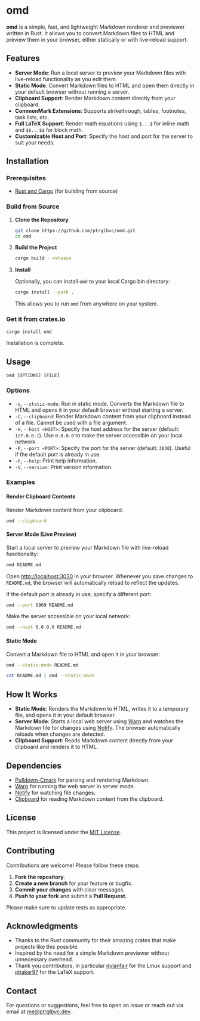 # omd

**omd** is a simple, fast, and lightweight Markdown renderer and previewer written in Rust. It allows you to convert Markdown files to HTML and preview them in your browser, either statically or with live-reload support.

## Features

- **Server Mode**: Run a local server to preview your Markdown files with live-reload functionality as you edit them.
- **Static Mode**: Convert Markdown files to HTML and open them directly in your default browser without running a server.
- **Clipboard Support**: Render Markdown content directly from your clipboard.
- **CommonMark Extensions**: Supports strikethrough, tables, footnotes, task lists, etc.
- **Full LaTeX Support**: Render math equations using `$...$` for inline math and `$$...$$` for block math.
- **Customizable Host and Port**: Specify the host and port for the server to suit your needs.

## Installation

### Prerequisites

- [Rust and Cargo](https://www.rust-lang.org/tools/install) (for building from source)

### Build from Source

1. **Clone the Repository**

   ```bash
   git clone https://github.com/ptrglbvc/omd.git
   cd omd
   ```

2. **Build the Project**

   ```bash
   cargo build --release
   ```

3. **Install**

   Optionally, you can install `omd` to your local Cargo bin directory:

   ```bash
   cargo install --path .
   ```

   This allows you to run `omd` from anywhere on your system.

### Get it from crates.io

   ```bash
   cargo install omd
   ```

   Installation is complete.

## Usage

```
omd [OPTIONS] [FILE]
```

### Options

- `-s`, `--static-mode`: Run in static mode. Converts the Markdown file to HTML and opens it in your default browser without starting a server.
- `-C`, `--clipboard`: Render Markdown content from your clipboard instead of a file. Cannot be used with a file argument.
- `-H`, `--host <HOST>`: Specify the host address for the server (default: `127.0.0.1`). Use `0.0.0.0` to make the server accessible on your local network.
- `-P`, `--port <PORT>`: Specify the port for the server (default: `3030`). Useful if the default port is already in use.
- `-h`, `--help`: Print help information.
- `-V`, `--version`: Print version information.

### Examples

#### Render Clipboard Contents

Render Markdown content from your clipboard:

```bash
omd --clipboard
```

#### Server Mode (Live Preview)

Start a local server to preview your Markdown file with live-reload functionality:

```bash
omd README.md
```

Open [http://localhost:3030](http://localhost:3030) in your browser. Whenever you save changes to `README.md`, the browser will automatically reload to reflect the updates.

If the default port is already in use, specify a different port:

```bash
omd --port 6969 README.md
```

Make the server accessible on your local network:

```bash
omd --host 0.0.0.0 README.md
```

#### Static Mode

Convert a Markdown file to HTML and open it in your browser:

```bash
omd --static-mode README.md
```

```bash
cat README.md | omd --static-mode
```

## How It Works

- **Static Mode**: Renders the Markdown to HTML, writes it to a temporary file, and opens it in your default browser.
- **Server Mode**: Starts a local web server using [Warp](https://github.com/seanmonstar/warp) and watches the Markdown file for changes using [Notify](https://github.com/notify-rs/notify). The browser automatically reloads when changes are detected.
- **Clipboard Support**: Reads Markdown content directly from your clipboard and renders it to HTML.

## Dependencies

- [Pulldown-Cmark](https://github.com/raphlinus/pulldown-cmark) for parsing and rendering Markdown.
- [Warp](https://github.com/seanmonstar/warp) for running the web server in server mode.
- [Notify](https://github.com/notify-rs/notify) for watching file changes.
- [Clipboard](https://github.com/aweinstock314/rust-clipboard) for reading Markdown content from the clipboard.

## License

This project is licensed under the [MIT License](LICENSE).

## Contributing

Contributions are welcome! Please follow these steps:

1. **Fork the repository**.
2. **Create a new branch** for your feature or bugfix.
3. **Commit your changes** with clear messages.
4. **Push to your fork** and submit a **Pull Request**.

Please make sure to update tests as appropriate.

## Acknowledgments

- Thanks to the Rust community for their amazing crates that make projects like this possible.
- Inspired by the need for a simple Markdown previewer without unnecessary overhead.
- Thank you contributors, in particular [dylanfair](https://www.github.com/dylanfair) for the Linux support and [phaker97](https://github.com/phaker97) for the LaTeX support.

## Contact

For questions or suggestions, feel free to open an issue or reach out via email at [me@ptrglbvc.dev](mailto:me@ptrglbvc.dev).
